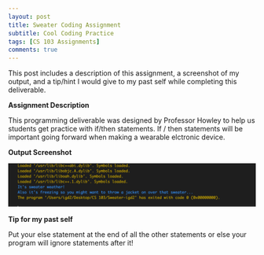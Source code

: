 ```yaml
---
layout: post
title: Sweater Coding Assignment 
subtitle: Cool Coding Practice 
tags: [CS 103 Assignments]
comments: true
---
```


This post includes a description of this assignment, a screenshot of my output, and a tip/hint I would give to my past self while completing this deliverable.
 

**Assignment Description**

This programming deliverable was designed by Professor Howley to help us students get practice with if/then statements. If / then statements will be important going forward when making a wearable elctronic device.

**Output Screenshot**

![output](https://github.com/iangdp/iangdp.github.io/blob/master/assets/img/Screen%20Shot%202023-02-21%20at%2010.56.22%20AM.png?raw=true)

**Tip for my past self**

Put your else statement at the end of all the other statements or else your program will ignore statements after it!
